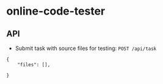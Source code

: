 # online-code-tester
## API
* Submit task with source files for testing: `POST /api/task`
```
{
    "files": [],

}
```